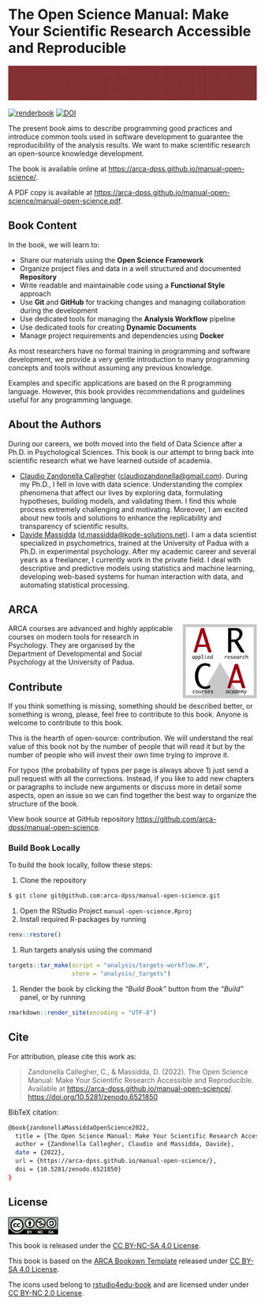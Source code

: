 
<!-- README.md is generated from README.Rmd. Please edit that file -->

# The Open Science Manual: Make Your Scientific Research Accessible and Reproducible

<img src="assets/images/banner.png" height="70px" width="100%">

<!-- badges: start -->

[![renderbook](https://github.com/arca-dpss/manual-open-science/actions/workflows/deploy_bookdown.yml/badge.svg)](https://github.com/arca-dpss/manual-open-science/actions/workflows/deploy_bookdown.yml)
[![DOI](https://zenodo.org/badge/DOI/10.5281/zenodo.6521850.svg)](https://doi.org/10.5281/zenodo.6521850)
<!-- badges: end -->

The present book aims to describe programming good practices and
introduce common tools used in software development to guarantee the
reproducibility of the analysis results. We want to make scientific
research an open-source knowledge development.

The book is available online at
<https://arca-dpss.github.io/manual-open-science/>.

A PDF copy is available at
<https://arca-dpss.github.io/manual-open-science/manual-open-science.pdf>.

## Book Content

In the book, we will learn to:

-   Share our materials using the **Open Science Framework**
-   Organize project files and data in a well structured and documented
    **Repository**
-   Write readable and maintainable code using a **Functional Style**
    approach
-   Use **Git** and **GitHub** for tracking changes and managing
    collaboration during the development
-   Use dedicated tools for managing the **Analysis Workflow** pipeline
-   Use dedicated tools for creating **Dynamic Documents**
-   Manage project requirements and dependencies using **Docker**

As most researchers have no formal training in programming and software
development, we provide a very gentle introduction to many programming
concepts and tools without assuming any previous knowledge.

Examples and specific applications are based on the R programming
language. However, this book provides recommendations and guidelines
useful for any programming language.

## About the Authors

During our careers, we both moved into the field of Data Science after a
Ph.D. in Psychological Sciences. This book is our attempt to bring back
into scientific research what we have learned outside of academia.

-   [Claudio Zandonella
    Callegher](https://claudiozandonella.netlify.app/)
    (<claudiozandonella@gmail.com>). During my Ph.D., I fell in love
    with data science. Understanding the complex phenomena that affect
    our lives by exploring data, formulating hypotheses, building
    models, and validating them. I find this whole process extremely
    challenging and motivating. Moreover, I am excited about new tools
    and solutions to enhance the replicability and transparency of
    scientific results.
-   [Davide Massidda](https://www.linkedin.com/in/davidemassidda/)
    (<d.massidda@kode-solutions.net>). I am a data scientist specialized
    in psychometrics, trained at the University of Padua with a Ph.D. in
    experimental psychology. After my academic career and several years
    as a freelancer, I currently work in the private field. I deal with
    descriptive and predictive models using statistics and machine
    learning, developing web-based systems for human interaction with
    data, and automating statistical processing.

## ARCA

<img style = "margin-left: 20px;" align="right" width="150" height="150" src="assets/images/arca-logo.png">

ARCA courses are advanced and highly applicable courses on modern tools
for research in Psychology. They are organised by the Department of
Developmental and Social Psychology at the University of Padua.

## Contribute

If you think something is missing, something should be described better,
or something is wrong, please, feel free to contribute to this book.
Anyone is welcome to contribute to this book.

This is the hearth of open-source: contribution. We will understand the
real value of this book not by the number of people that will read it
but by the number of people who will invest their own time trying to
improve it.

For typos (the probability of typos per page is always above 1) just
send a pull request with all the corrections. Instead, if you like to
add new chapters or paragraphs to include new arguments or discuss more
in detail some aspects, open an issue so we can find together the best
way to organize the structure of the book.

View book source at GitHub repository
<https://github.com/arca-dpss/manual-open-science>.

### Build Book Locally

To build the book locally, follow these steps:

1.  Clone the repository

``` bash
$ git clone git@github.com:arca-dpss/manual-open-science.git
```

1.  Open the RStudio Project `manual-open-science.Rproj`
2.  Install required R-packages by running

``` r
renv::restore()
```

1.  Run targets analysis using the command

``` r
targets::tar_make(script = "analysis/targets-workflow.R", 
                  store = "analysis/_targets")
```

1.  Render the book by clicking the *“Build Book”* button from the
    *“Build”* panel, or by running

``` r
rmarkdown::render_site(encoding = "UTF-8")
```

## Cite

For attribution, please cite this work as:

> Zandonella Callegher, C., & Massidda, D. (2022). The Open Science
> Manual: Make Your Scientific Research Accessible and Reproducible.
> Available at <https://arca-dpss.github.io/manual-open-science/>.
> <https://doi.org/10.5281/zenodo.6521850>

BibTeX citation:

``` bash
@book{zandonellaMassiddaOpenScience2022,
  title = {The Open Science Manual: Make Your Scientific Research Accessible and Reproducible},
  author = {Zandonella Callegher, Claudio and Massidda, Davide},
  date = {2022},
  url = {https://arca-dpss.github.io/manual-open-science/},
  doi = {10.5281/zenodo.6521850}
}
```

## License

<img src="images/cc-nc-sa.png" width="20%" style="display: block; margin: auto auto auto 0;" />

This book is released under the [CC BY-NC-SA 4.0
License](https://creativecommons.org/licenses/by-nc-sa/4.0/).

This book is based on the [ARCA Bookown
Template](https://github.com/arca-dpss/template-bookdown) released under
[CC BY-SA 4.0 License](https://creativecommons.org/licenses/by-sa/4.0/).

The icons used belong to
[rstudio4edu-book](https://rstudio4edu.github.io/rstudio4edu-book/) and
are licensed under under [CC BY-NC 2.0
License](https://creativecommons.org/licenses/by-nc/2.0/).
